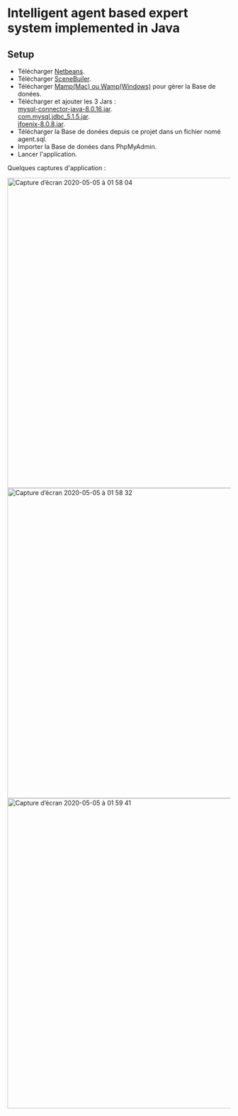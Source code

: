 # Intelligent agent based expert system implemented in Java
##                             Setup
* Télécharger [Netbeans](https://netbeans.org/downloads/8.2/rc/).    
* Télécharger [SceneBuiler](https://gluonhq.com/products/scene-builder/).    
* Télécharger [Mamp(Mac) ou Wamp(Windows)](https://www.mamp.info/fr/downloads/) pour gèrer la Base de donées.  
* Télécharger et ajouter les 3 Jars :    
[mysql-connector-java-8.0.16.jar](https://www.mysql.com/fr/products/connector/).     
[com.mysql.jdbc_5.1.5.jar](https://www.mysql.com/fr/products/connector/).        
[jfoenix-8.0.8.jar](https://jar-download.com/artifacts/com.jfoenix/jfoenix/8.0.2/source-code).     
* Télécharger la Base de donées depuis ce projet dans un fichier nomé agent.sql.   
* Importer la Base de donées dans PhpMyAdmin. 
* Lancer l'application. 

Quelques captures d'application :

<img width="700" alt="Capture d’écran 2020-05-05 à 01 58 04" src="https://user-images.githubusercontent.com/56236244/81033405-799aae00-8e8b-11ea-82fe-a5f19ad3eb78.png">
<img width="700" alt="Capture d’écran 2020-05-05 à 01 58 32" src="https://user-images.githubusercontent.com/56236244/81033445-9df68a80-8e8b-11ea-87c7-30ea19ae3c0f.png">
<img width="700" alt="Capture d’écran 2020-05-05 à 01 59 41" src="https://user-images.githubusercontent.com/56236244/81033455-a64ec580-8e8b-11ea-8d05-168e01698d62.png">
